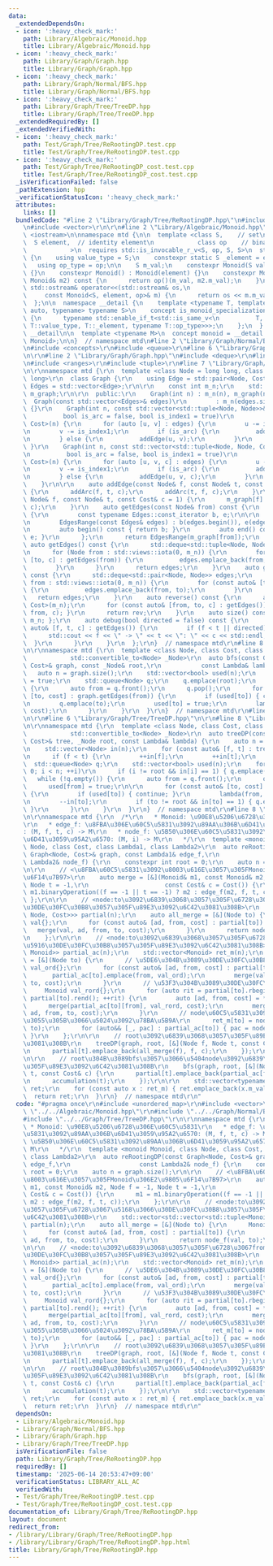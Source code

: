 ```yaml
---
data:
  _extendedDependsOn:
  - icon: ':heavy_check_mark:'
    path: Library/Algebraic/Monoid.hpp
    title: Library/Algebraic/Monoid.hpp
  - icon: ':heavy_check_mark:'
    path: Library/Graph/Graph.hpp
    title: Library/Graph/Graph.hpp
  - icon: ':heavy_check_mark:'
    path: Library/Graph/Normal/BFS.hpp
    title: Library/Graph/Normal/BFS.hpp
  - icon: ':heavy_check_mark:'
    path: Library/Graph/Tree/TreeDP.hpp
    title: Library/Graph/Tree/TreeDP.hpp
  _extendedRequiredBy: []
  _extendedVerifiedWith:
  - icon: ':heavy_check_mark:'
    path: Test/Graph/Tree/ReRootingDP.test.cpp
    title: Test/Graph/Tree/ReRootingDP.test.cpp
  - icon: ':heavy_check_mark:'
    path: Test/Graph/Tree/ReRootingDP_cost.test.cpp
    title: Test/Graph/Tree/ReRootingDP_cost.test.cpp
  _isVerificationFailed: false
  _pathExtension: hpp
  _verificationStatusIcon: ':heavy_check_mark:'
  attributes:
    links: []
  bundledCode: "#line 2 \"Library/Graph/Tree/ReRootingDP.hpp\"\n#include <unordered_map>\r\
    \n#include <vector>\r\n\r\n#line 2 \"Library/Algebraic/Monoid.hpp\"\n\n#include\
    \ <iostream>\n\nnamespace mtd {\n\n  template <class S,    // set\n          \
    \  S element,  // identity element\n            class op    // binary operation\n\
    \            >\n  requires std::is_invocable_r_v<S, op, S, S>\n  struct Monoid\
    \ {\n    using value_type = S;\n    constexpr static S _element = element;\n \
    \   using op_type = op;\n\n    S m_val;\n    constexpr Monoid(S val) : m_val(val)\
    \ {}\n    constexpr Monoid() : Monoid(element) {}\n    constexpr Monoid binaryOperation(const\
    \ Monoid& m2) const {\n      return op()(m_val, m2.m_val);\n    }\n    friend\
    \ std::ostream& operator<<(std::ostream& os,\n                               \
    \     const Monoid<S, element, op>& m) {\n      return os << m.m_val;\n    }\n\
    \  };\n\n  namespace __detail {\n    template <typename T, template <typename,\
    \ auto, typename> typename S>\n    concept is_monoid_specialization_of = requires\
    \ {\n      typename std::enable_if_t<std::is_same_v<\n          T, S<typename\
    \ T::value_type, T::_element, typename T::op_type>>>;\n    };\n  }  // namespace\
    \ __detail\n\n  template <typename M>\n  concept monoid = __detail::is_monoid_specialization_of<M,\
    \ Monoid>;\n\n}  // namespace mtd\n#line 2 \"Library/Graph/Normal/BFS.hpp\"\n\r\
    \n#include <concepts>\r\n#include <queue>\r\n#line 6 \"Library/Graph/Normal/BFS.hpp\"\
    \n\r\n#line 2 \"Library/Graph/Graph.hpp\"\n#include <deque>\r\n#line 4 \"Library/Graph/Graph.hpp\"\
    \n#include <ranges>\r\n#include <tuple>\r\n#line 7 \"Library/Graph/Graph.hpp\"\
    \n\r\nnamespace mtd {\r\n  template <class Node = long long, class Cost = long\
    \ long>\r\n  class Graph {\r\n    using Edge = std::pair<Node, Cost>;\r\n    using\
    \ Edges = std::vector<Edge>;\r\n\r\n    const int m_n;\r\n    std::vector<Edges>\
    \ m_graph;\r\n\r\n  public:\r\n    Graph(int n) : m_n(n), m_graph(n) {}\r\n  \
    \  Graph(const std::vector<Edges>& edges)\r\n        : m_n(edges.size()), m_graph(edges)\
    \ {}\r\n    Graph(int n, const std::vector<std::tuple<Node, Node>>& edges,\r\n\
    \          bool is_arc = false, bool is_index1 = true)\r\n        : Graph<Node,\
    \ Cost>(n) {\r\n      for (auto [u, v] : edges) {\r\n        u -= is_index1;\r\
    \n        v -= is_index1;\r\n        if (is_arc) {\r\n          addArc(u, v);\r\
    \n        } else {\r\n          addEdge(u, v);\r\n        }\r\n      }\r\n   \
    \ }\r\n    Graph(int n, const std::vector<std::tuple<Node, Node, Cost>>& edges,\r\
    \n          bool is_arc = false, bool is_index1 = true)\r\n        : Graph<Node,\
    \ Cost>(n) {\r\n      for (auto [u, v, c] : edges) {\r\n        u -= is_index1;\r\
    \n        v -= is_index1;\r\n        if (is_arc) {\r\n          addArc(u, v, c);\r\
    \n        } else {\r\n          addEdge(u, v, c);\r\n        }\r\n      }\r\n\
    \    }\r\n\r\n    auto addEdge(const Node& f, const Node& t, const Cost& c = 1)\
    \ {\r\n      addArc(f, t, c);\r\n      addArc(t, f, c);\r\n    }\r\n    auto addArc(const\
    \ Node& f, const Node& t, const Cost& c = 1) {\r\n      m_graph[f].emplace_back(t,\
    \ c);\r\n    }\r\n    auto getEdges(const Node& from) const {\r\n      class EdgesRange\
    \ {\r\n        const typename Edges::const_iterator b, e;\r\n\r\n      public:\r\
    \n        EdgesRange(const Edges& edges) : b(edges.begin()), e(edges.end()) {}\r\
    \n        auto begin() const { return b; }\r\n        auto end() const { return\
    \ e; }\r\n      };\r\n      return EdgesRange(m_graph[from]);\r\n    }\r\n   \
    \ auto getEdges() const {\r\n      std::deque<std::tuple<Node, Node, Cost>> edges;\r\
    \n      for (Node from : std::views::iota(0, m_n)) {\r\n        for (const auto&\
    \ [to, c] : getEdges(from)) {\r\n          edges.emplace_back(from, to, c);\r\n\
    \        }\r\n      }\r\n      return edges;\r\n    }\r\n    auto getEdgesExcludeCost()\
    \ const {\r\n      std::deque<std::pair<Node, Node>> edges;\r\n      for (Node\
    \ from : std::views::iota(0, m_n)) {\r\n        for (const auto& [to, _] : getEdges(from))\
    \ {\r\n          edges.emplace_back(from, to);\r\n        }\r\n      }\r\n   \
    \   return edges;\r\n    }\r\n    auto reverse() const {\r\n      auto rev = Graph<Node,\
    \ Cost>(m_n);\r\n      for (const auto& [from, to, c] : getEdges()) { rev.addArc(to,\
    \ from, c); }\r\n      return rev;\r\n    }\r\n    auto size() const { return\
    \ m_n; };\r\n    auto debug(bool directed = false) const {\r\n      for (const\
    \ auto& [f, t, c] : getEdges()) {\r\n        if (f < t || directed) {\r\n    \
    \      std::cout << f << \" -> \" << t << \": \" << c << std::endl;\r\n      \
    \  }\r\n      }\r\n    }\r\n  };\r\n}  // namespace mtd\r\n#line 8 \"Library/Graph/Normal/BFS.hpp\"\
    \n\r\nnamespace mtd {\r\n  template <class Node, class Cost, class Lambda,\r\n\
    \            std::convertible_to<Node> _Node>\r\n  auto bfs(const Graph<Node,\
    \ Cost>& graph, const _Node& root,\r\n           const Lambda& lambda) {\r\n \
    \   auto n = graph.size();\r\n    std::vector<bool> used(n);\r\n    used[root]\
    \ = true;\r\n    std::queue<Node> q;\r\n    q.emplace(root);\r\n    while (!q.empty())\
    \ {\r\n      auto from = q.front();\r\n      q.pop();\r\n      for (const auto&\
    \ [to, cost] : graph.getEdges(from)) {\r\n        if (used[to]) { continue; }\r\
    \n        q.emplace(to);\r\n        used[to] = true;\r\n        lambda(from, to,\
    \ cost);\r\n      }\r\n    }\r\n  }\r\n}  // namespace mtd\r\n#line 2 \"Library/Graph/Tree/TreeDP.hpp\"\
    \n\r\n#line 6 \"Library/Graph/Tree/TreeDP.hpp\"\n\r\n#line 8 \"Library/Graph/Tree/TreeDP.hpp\"\
    \n\r\nnamespace mtd {\r\n  template <class Node, class Cost, class Lambda,\r\n\
    \            std::convertible_to<Node> _Node>\r\n  auto treeDP(const Graph<Node,\
    \ Cost>& tree, _Node root, const Lambda& lambda) {\r\n    auto n = tree.size();\r\
    \n    std::vector<Node> in(n);\r\n    for (const auto& [f, t] : tree.getEdgesExcludeCost())\r\
    \n      if (f < t) {\r\n        ++in[f];\r\n        ++in[t];\r\n      }\r\n  \
    \  std::queue<Node> q;\r\n    std::vector<bool> used(n);\r\n    for (Node i =\
    \ 0; i < n; ++i)\r\n      if (i != root && in[i] == 1) { q.emplace(i); }\r\n \
    \   while (!q.empty()) {\r\n      auto from = q.front();\r\n      q.pop();\r\n\
    \      used[from] = true;\r\n\r\n      for (const auto& [to, cost] : tree.getEdges(from))\
    \ {\r\n        if (used[to]) { continue; }\r\n        lambda(from, to, cost);\r\
    \n        --in[to];\r\n        if (to != root && in[to] == 1) { q.emplace(to);\
    \ }\r\n      }\r\n    }\r\n  }\r\n}  // namespace mtd\r\n#line 8 \"Library/Graph/Tree/ReRootingDP.hpp\"\
    \n\r\nnamespace mtd {\r\n  /*\r\n   * Monoid: \u90E8\u5206\u6728\u306E\u60C5\u5831\
    \r\n   * edge_f: \u8FBA\u306E\u60C5\u5831\u3092\u89AA\u306B\u6D41\u3059\u95A2\u6570\
    : (M, f, t, c) -> M\r\n   * node_f: \u5B50\u306E\u60C5\u5831\u3092\u89AA\u306B\
    \u6D41\u3059\u95A2\u6570: (M, i) -> M\r\n   */\r\n  template <monoid Monoid, class\
    \ Node, class Cost, class Lambda1, class Lambda2>\r\n  auto reRootingDP(const\
    \ Graph<Node, Cost>& graph, const Lambda1& edge_f,\r\n                   const\
    \ Lambda2& node_f) {\r\n    constexpr int root = 0;\r\n    auto n = graph.size();\r\
    \n\r\n    // <\u8FBA\u60C5\u5831\u3092\u8003\u616E\u3057\u305FMonoid\u306E2\u9805\
    \u6F14\u7B97>\r\n    auto merge = [&](Monoid& m1, const Monoid& m2, Node f = -1,\
    \ Node t = -1,\r\n                     const Cost& c = Cost()) {\r\n      m1 =\
    \ m1.binaryOperation((f == -1 || t == -1) ? m2 : edge_f(m2, f, t, c));\r\n   \
    \ };\r\n\r\n    // <node:to\u3092\u6839\u3068\u3057\u305F\u6728\u3067\u5168\u3066\
    \u30DE\u30FC\u30B8\u3057\u305F\u89E3\u3092\u6C42\u3081\u308B>\r\n    std::vector<std::vector<std::tuple<Monoid,\
    \ Node, Cost>>> partial(n);\r\n    auto all_merge = [&](Node to) {\r\n      Monoid\
    \ val{};\r\n      for (const auto& [ad, from, cost] : partial[to]) {\r\n     \
    \   merge(val, ad, from, to, cost);\r\n      }\r\n      return node_f(val, to);\r\
    \n    };\r\n\r\n    // <node:to\u3092\u6839\u3068\u3057\u305F\u6728\u3067from\u4EE5\
    \u5916\u30DE\u30FC\u30B8\u3057\u305F\u89E3\u3092\u6C42\u3081\u308B>\r\n    std::vector<std::unordered_map<Node,\
    \ Monoid>> partial_ac(n);\r\n    std::vector<Monoid> ret_m(n);\r\n    auto accumulation\
    \ = [&](Node to) {\r\n      // \u5DE6\u304B\u3089\u30DE\u30FC\u30B8\r\n      Monoid\
    \ val_ord{};\r\n      for (const auto& [ad, from, cost] : partial[to]) {\r\n \
    \       partial_ac[to].emplace(from, val_ord);\r\n        merge(val_ord, ad, from,\
    \ to, cost);\r\n      }\r\n      // \u53F3\u304B\u3089\u30DE\u30FC\u30B8\r\n \
    \     Monoid val_rord{};\r\n      for (auto rit = partial[to].rbegin(); rit !=\
    \ partial[to].rend(); ++rit) {\r\n        auto [ad, from, cost] = *rit;\r\n  \
    \      merge(partial_ac[to][from], val_rord, cost);\r\n        merge(val_rord,\
    \ ad, from, to, cost);\r\n      }\r\n      // node\u60C5\u5831\u3092\u53CD\u6620\
    \u3055\u305B\u3066\u5024\u3092\u78BA\u5B9A\r\n      ret_m[to] = node_f(val_ord,\
    \ to);\r\n      for (auto&& [_, pac] : partial_ac[to]) { pac = node_f(pac, to);\
    \ }\r\n    };\r\n\r\n    // root\u3092\u6839\u3068\u3057\u305F\u89E3\u3092\u6C42\
    \u3081\u308B\r\n    treeDP(graph, root, [&](Node f, Node t, const Cost& c) {\r\
    \n      partial[t].emplace_back(all_merge(f), f, c);\r\n    });\r\n    accumulation(0);\r\
    \n\r\n    // root\u304B\u3089bfs\u3057\u3066\u5404node\u3092\u6839\u3068\u3057\
    \u305F\u89E3\u3092\u6C42\u3081\u308B\r\n    bfs(graph, root, [&](Node f, Node\
    \ t, const Cost& c) {\r\n      partial[t].emplace_back(partial_ac[f][t], f, c);\r\
    \n      accumulation(t);\r\n    });\r\n\r\n    std::vector<typename Monoid::value_type>\
    \ ret;\r\n    for (const auto x : ret_m) { ret.emplace_back(x.m_val); }\r\n  \
    \  return ret;\r\n  }\r\n}  // namespace mtd\r\n"
  code: "#pragma once\r\n#include <unordered_map>\r\n#include <vector>\r\n\r\n#include\
    \ \"../../Algebraic/Monoid.hpp\"\r\n#include \"../../Graph/Normal/BFS.hpp\"\r\n\
    #include \"../../Graph/Tree/TreeDP.hpp\"\r\n\r\nnamespace mtd {\r\n  /*\r\n  \
    \ * Monoid: \u90E8\u5206\u6728\u306E\u60C5\u5831\r\n   * edge_f: \u8FBA\u306E\u60C5\
    \u5831\u3092\u89AA\u306B\u6D41\u3059\u95A2\u6570: (M, f, t, c) -> M\r\n   * node_f:\
    \ \u5B50\u306E\u60C5\u5831\u3092\u89AA\u306B\u6D41\u3059\u95A2\u6570: (M, i) ->\
    \ M\r\n   */\r\n  template <monoid Monoid, class Node, class Cost, class Lambda1,\
    \ class Lambda2>\r\n  auto reRootingDP(const Graph<Node, Cost>& graph, const Lambda1&\
    \ edge_f,\r\n                   const Lambda2& node_f) {\r\n    constexpr int\
    \ root = 0;\r\n    auto n = graph.size();\r\n\r\n    // <\u8FBA\u60C5\u5831\u3092\
    \u8003\u616E\u3057\u305FMonoid\u306E2\u9805\u6F14\u7B97>\r\n    auto merge = [&](Monoid&\
    \ m1, const Monoid& m2, Node f = -1, Node t = -1,\r\n                     const\
    \ Cost& c = Cost()) {\r\n      m1 = m1.binaryOperation((f == -1 || t == -1) ?\
    \ m2 : edge_f(m2, f, t, c));\r\n    };\r\n\r\n    // <node:to\u3092\u6839\u3068\
    \u3057\u305F\u6728\u3067\u5168\u3066\u30DE\u30FC\u30B8\u3057\u305F\u89E3\u3092\
    \u6C42\u3081\u308B>\r\n    std::vector<std::vector<std::tuple<Monoid, Node, Cost>>>\
    \ partial(n);\r\n    auto all_merge = [&](Node to) {\r\n      Monoid val{};\r\n\
    \      for (const auto& [ad, from, cost] : partial[to]) {\r\n        merge(val,\
    \ ad, from, to, cost);\r\n      }\r\n      return node_f(val, to);\r\n    };\r\
    \n\r\n    // <node:to\u3092\u6839\u3068\u3057\u305F\u6728\u3067from\u4EE5\u5916\
    \u30DE\u30FC\u30B8\u3057\u305F\u89E3\u3092\u6C42\u3081\u308B>\r\n    std::vector<std::unordered_map<Node,\
    \ Monoid>> partial_ac(n);\r\n    std::vector<Monoid> ret_m(n);\r\n    auto accumulation\
    \ = [&](Node to) {\r\n      // \u5DE6\u304B\u3089\u30DE\u30FC\u30B8\r\n      Monoid\
    \ val_ord{};\r\n      for (const auto& [ad, from, cost] : partial[to]) {\r\n \
    \       partial_ac[to].emplace(from, val_ord);\r\n        merge(val_ord, ad, from,\
    \ to, cost);\r\n      }\r\n      // \u53F3\u304B\u3089\u30DE\u30FC\u30B8\r\n \
    \     Monoid val_rord{};\r\n      for (auto rit = partial[to].rbegin(); rit !=\
    \ partial[to].rend(); ++rit) {\r\n        auto [ad, from, cost] = *rit;\r\n  \
    \      merge(partial_ac[to][from], val_rord, cost);\r\n        merge(val_rord,\
    \ ad, from, to, cost);\r\n      }\r\n      // node\u60C5\u5831\u3092\u53CD\u6620\
    \u3055\u305B\u3066\u5024\u3092\u78BA\u5B9A\r\n      ret_m[to] = node_f(val_ord,\
    \ to);\r\n      for (auto&& [_, pac] : partial_ac[to]) { pac = node_f(pac, to);\
    \ }\r\n    };\r\n\r\n    // root\u3092\u6839\u3068\u3057\u305F\u89E3\u3092\u6C42\
    \u3081\u308B\r\n    treeDP(graph, root, [&](Node f, Node t, const Cost& c) {\r\
    \n      partial[t].emplace_back(all_merge(f), f, c);\r\n    });\r\n    accumulation(0);\r\
    \n\r\n    // root\u304B\u3089bfs\u3057\u3066\u5404node\u3092\u6839\u3068\u3057\
    \u305F\u89E3\u3092\u6C42\u3081\u308B\r\n    bfs(graph, root, [&](Node f, Node\
    \ t, const Cost& c) {\r\n      partial[t].emplace_back(partial_ac[f][t], f, c);\r\
    \n      accumulation(t);\r\n    });\r\n\r\n    std::vector<typename Monoid::value_type>\
    \ ret;\r\n    for (const auto x : ret_m) { ret.emplace_back(x.m_val); }\r\n  \
    \  return ret;\r\n  }\r\n}  // namespace mtd\r\n"
  dependsOn:
  - Library/Algebraic/Monoid.hpp
  - Library/Graph/Normal/BFS.hpp
  - Library/Graph/Graph.hpp
  - Library/Graph/Tree/TreeDP.hpp
  isVerificationFile: false
  path: Library/Graph/Tree/ReRootingDP.hpp
  requiredBy: []
  timestamp: '2025-06-14 20:53:47+09:00'
  verificationStatus: LIBRARY_ALL_AC
  verifiedWith:
  - Test/Graph/Tree/ReRootingDP.test.cpp
  - Test/Graph/Tree/ReRootingDP_cost.test.cpp
documentation_of: Library/Graph/Tree/ReRootingDP.hpp
layout: document
redirect_from:
- /library/Library/Graph/Tree/ReRootingDP.hpp
- /library/Library/Graph/Tree/ReRootingDP.hpp.html
title: Library/Graph/Tree/ReRootingDP.hpp
---
```

